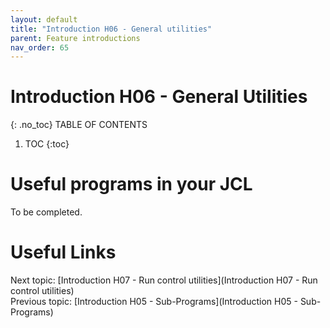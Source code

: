 ```yaml
---
layout: default
title: "Introduction H06 - General utilities"
parent: Feature introductions
nav_order: 65
---
```


# Introduction H06 - General Utilities
{: .no_toc}
TABLE OF CONTENTS 
1. TOC
{:toc}  

# Useful programs in your JCL
To be completed.  
  


# Useful Links
Next topic: [Introduction H07 - Run control utilities](Introduction H07 - Run control utilities)  
Previous topic: [Introduction H05 - Sub-Programs](Introduction H05 - Sub-Programs)  

